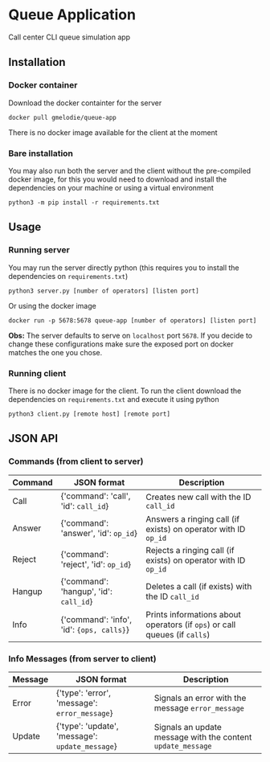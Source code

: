 # Queue Application
Call center CLI queue simulation app

## Installation
### Docker container
Download the docker containter for the server
```
docker pull gmelodie/queue-app
```

There is no docker image available for the client at the moment

### Bare installation
You may also run both the server and the client without the pre-compiled docker image,
 for this you would need to download and install the dependencies
 on your machine or using a virtual environment
```
python3 -m pip install -r requirements.txt
```

## Usage
### Running server
You may run the server directly python (this requires you to install the dependencies on `requirements.txt`)
```
python3 server.py [number of operators] [listen port]
```
Or using the docker image
```
docker run -p 5678:5678 queue-app [number of operators] [listen port]
```

**Obs:** The server defaults to serve on `localhost` port `5678`. If you decide to change these configurations
 make sure the exposed port on docker matches the one you chose.

### Running client
There is no docker image for the client. To run the client download the dependencies on
 `requirements.txt` and execute it using python

```
python3 client.py [remote host] [remote port]
```


## JSON API
### Commands (from client to server)
Command | JSON format | Description
--- | --- | ---
Call | {'command': 'call', 'id': `call_id`} | Creates new call with the ID `call_id`
Answer | {'command': 'answer', 'id': `op_id`} | Answers a ringing call (if exists) on operator with ID `op_id`
Reject | {'command': 'reject', 'id': `op_id`} | Rejects a ringing call (if exists) on operator with ID `op_id`
Hangup | {'command': 'hangup', 'id': `call_id`} | Deletes a call (if exists) with the ID `call_id`
Info | {'command': 'info', 'id': `{ops, calls}`} | Prints informations about operators (if `ops`) or call queues (if `calls`)

### Info Messages (from server to client)
Message | JSON format | Description
--- | --- | ---
Error | {'type': 'error', 'message': `error_message`} | Signals an error with the message `error_message`
Update | {'type': 'update', 'message': `update_message`} | Signals an update message with the content `update_message`
